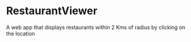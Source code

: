 # RestaurantViewer
A web app that displays restaurants within 2 Kms of radius by clicking on the location
